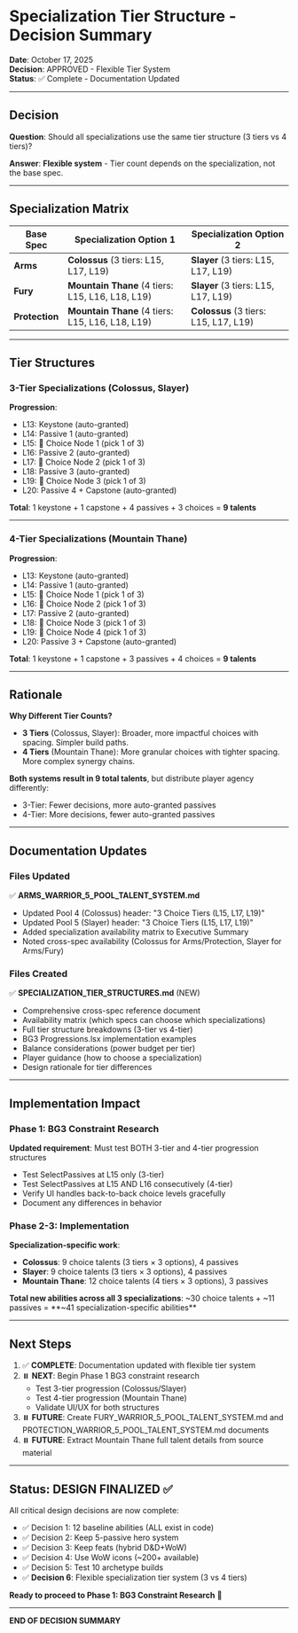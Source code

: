 # Specialization Tier Structure - Decision Summary
**Date**: October 17, 2025  
**Decision**: APPROVED - Flexible Tier System  
**Status**: ✅ Complete - Documentation Updated

---

## Decision

**Question**: Should all specializations use the same tier structure (3 tiers vs 4 tiers)?

**Answer**: **Flexible system** - Tier count depends on the specialization, not the base spec.

---

## Specialization Matrix

| Base Spec | Specialization Option 1 | Specialization Option 2 |
|-----------|------------------------|------------------------|
| **Arms** | **Colossus** (3 tiers: L15, L17, L19) | **Slayer** (3 tiers: L15, L17, L19) |
| **Fury** | **Mountain Thane** (4 tiers: L15, L16, L18, L19) | **Slayer** (3 tiers: L15, L17, L19) |
| **Protection** | **Mountain Thane** (4 tiers: L15, L16, L18, L19) | **Colossus** (3 tiers: L15, L17, L19) |

---

## Tier Structures

### 3-Tier Specializations (Colossus, Slayer)

**Progression**:
- L13: Keystone (auto-granted)
- L14: Passive 1 (auto-granted)
- L15: 🔹 Choice Node 1 (pick 1 of 3)
- L16: Passive 2 (auto-granted)
- L17: 🔹 Choice Node 2 (pick 1 of 3)
- L18: Passive 3 (auto-granted)
- L19: 🔹 Choice Node 3 (pick 1 of 3)
- L20: Passive 4 + Capstone (auto-granted)

**Total**: 1 keystone + 1 capstone + 4 passives + 3 choices = **9 talents**

---

### 4-Tier Specializations (Mountain Thane)

**Progression**:
- L13: Keystone (auto-granted)
- L14: Passive 1 (auto-granted)
- L15: 🔹 Choice Node 1 (pick 1 of 3)
- L16: 🔹 Choice Node 2 (pick 1 of 3)
- L17: Passive 2 (auto-granted)
- L18: 🔹 Choice Node 3 (pick 1 of 3)
- L19: 🔹 Choice Node 4 (pick 1 of 3)
- L20: Passive 3 + Capstone (auto-granted)

**Total**: 1 keystone + 1 capstone + 3 passives + 4 choices = **9 talents**

---

## Rationale

**Why Different Tier Counts?**

- **3 Tiers** (Colossus, Slayer): Broader, more impactful choices with spacing. Simpler build paths.
- **4 Tiers** (Mountain Thane): More granular choices with tighter spacing. More complex synergy chains.

**Both systems result in 9 total talents**, but distribute player agency differently:
- 3-Tier: Fewer decisions, more auto-granted passives
- 4-Tier: More decisions, fewer auto-granted passives

---

## Documentation Updates

### Files Updated
✅ **ARMS_WARRIOR_5_POOL_TALENT_SYSTEM.md**
- Updated Pool 4 (Colossus) header: "3 Choice Tiers (L15, L17, L19)"
- Updated Pool 5 (Slayer) header: "3 Choice Tiers (L15, L17, L19)"
- Added specialization availability matrix to Executive Summary
- Noted cross-spec availability (Colossus for Arms/Protection, Slayer for Arms/Fury)

### Files Created
✅ **SPECIALIZATION_TIER_STRUCTURES.md** (NEW)
- Comprehensive cross-spec reference document
- Availability matrix (which specs can choose which specializations)
- Full tier structure breakdowns (3-tier vs 4-tier)
- BG3 Progressions.lsx implementation examples
- Balance considerations (power budget per tier)
- Player guidance (how to choose a specialization)
- Design rationale for tier differences

---

## Implementation Impact

### Phase 1: BG3 Constraint Research
**Updated requirement**: Must test BOTH 3-tier and 4-tier progression structures
- Test SelectPassives at L15 only (3-tier)
- Test SelectPassives at L15 AND L16 consecutively (4-tier)
- Verify UI handles back-to-back choice levels gracefully
- Document any differences in behavior

### Phase 2-3: Implementation
**Specialization-specific work**:
- **Colossus**: 9 choice talents (3 tiers × 3 options), 4 passives
- **Slayer**: 9 choice talents (3 tiers × 3 options), 4 passives
- **Mountain Thane**: 12 choice talents (4 tiers × 3 options), 3 passives

**Total new abilities across all 3 specializations**: ~30 choice talents + ~11 passives = **~41 specialization-specific abilities**

---

## Next Steps

1. ✅ **COMPLETE**: Documentation updated with flexible tier system
2. ⏸️ **NEXT**: Begin Phase 1 BG3 constraint research
   - Test 3-tier progression (Colossus/Slayer)
   - Test 4-tier progression (Mountain Thane)
   - Validate UI/UX for both structures
3. ⏸️ **FUTURE**: Create FURY_WARRIOR_5_POOL_TALENT_SYSTEM.md and PROTECTION_WARRIOR_5_POOL_TALENT_SYSTEM.md documents
4. ⏸️ **FUTURE**: Extract Mountain Thane full talent details from source material

---

## Status: DESIGN FINALIZED ✅

All critical design decisions are now complete:
- ✅ Decision 1: 12 baseline abilities (ALL exist in code)
- ✅ Decision 2: Keep 5-passive hero system
- ✅ Decision 3: Keep feats (hybrid D&D+WoW)
- ✅ Decision 4: Use WoW icons (~200+ available)
- ✅ Decision 5: Test 10 archetype builds
- ✅ **Decision 6**: Flexible specialization tier system (3 vs 4 tiers)

**Ready to proceed to Phase 1: BG3 Constraint Research** 🚀

---

**END OF DECISION SUMMARY**
